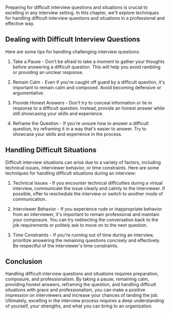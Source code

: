 
Preparing for difficult interview questions and situations is crucial to excelling in any interview setting. In this chapter, we'll explore techniques for handling difficult interview questions and situations in a professional and effective way.

Dealing with Difficult Interview Questions
------------------------------------------

Here are some tips for handling challenging interview questions:

1. Take a Pause - Don't be afraid to take a moment to gather your thoughts before answering a difficult question. This will help you avoid rambling or providing an unclear response.

2. Remain Calm - Even if you're caught off guard by a difficult question, it's important to remain calm and composed. Avoid becoming defensive or argumentative.

3. Provide Honest Answers - Don't try to conceal information or lie in response to a difficult question. Instead, provide an honest answer while still showcasing your skills and experience.

4. Reframe the Question - If you're unsure how to answer a difficult question, try reframing it in a way that's easier to answer. Try to showcase your skills and experience in the process.

Handling Difficult Situations
-----------------------------

Difficult interview situations can arise due to a variety of factors, including technical issues, interviewer behavior, or time constraints. Here are some techniques for handling difficult situations during an interview:

1. Technical Issues - If you encounter technical difficulties during a virtual interview, communicate the issue clearly and calmly to the interviewer. If possible, offer to reschedule the interview or switch to another mode of communication.

2. Interviewer Behavior - If you experience rude or inappropriate behavior from an interviewer, it's important to remain professional and maintain your composure. You can try redirecting the conversation back to the job requirements or politely ask to move on to the next question.

3. Time Constraints - If you're running out of time during an interview, prioritize answering the remaining questions concisely and effectively. Be respectful of the interviewer's time constraints.

Conclusion
----------

Handling difficult interview questions and situations requires preparation, composure, and professionalism. By taking a pause, remaining calm, providing honest answers, reframing the question, and handling difficult situations with grace and professionalism, you can make a positive impression on interviewers and increase your chances of landing the job. Ultimately, excelling in the interview process requires a deep understanding of yourself, your strengths, and what you can bring to an organization.

